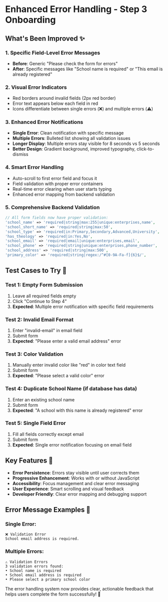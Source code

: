 # Enhanced Error Handling - Step 3 Onboarding

## What's Been Improved ✨

### 1. **Specific Field-Level Error Messages**
- **Before**: Generic "Please check the form for errors"
- **After**: Specific messages like "School name is required" or "This email is already registered"

### 2. **Visual Error Indicators**
- Red borders around invalid fields (2px red border)
- Error text appears below each field in red
- Icons differentiate between single errors (❌) and multiple errors (⚠️)

### 3. **Enhanced Error Notifications**
- **Single Error**: Clean notification with specific message
- **Multiple Errors**: Bulleted list showing all validation issues
- **Longer Display**: Multiple errors stay visible for 8 seconds vs 5 seconds
- **Better Design**: Gradient background, improved typography, click-to-dismiss

### 4. **Smart Error Handling**
- Auto-scroll to first error field and focus it
- Field validation with proper error containers
- Real-time error clearing when user starts typing
- Enhanced error mapping from backend validation

### 5. **Comprehensive Backend Validation**
```php
// All form fields now have proper validation:
'school_name' => 'required|string|max:255|unique:enterprises,name',
'school_short_name' => 'required|string|max:50',
'school_type' => 'required|in:Primary,Secondary,Advanced,University',
'has_theology' => 'required|in:Yes,No',
'school_email' => 'required|email|unique:enterprises,email',
'school_phone' => 'required|string|unique:enterprises,phone_number',
'school_address' => 'required|string|max:500',
'primary_color' => 'required|string|regex:/^#[0-9A-Fa-f]{6}$/',
```

## Test Cases to Try 🧪

### Test 1: Empty Form Submission
1. Leave all required fields empty
2. Click "Continue to Step 4"
3. **Expected**: Multiple error notification with specific field requirements

### Test 2: Invalid Email Format
1. Enter "invalid-email" in email field
2. Submit form
3. **Expected**: "Please enter a valid email address" error

### Test 3: Color Validation
1. Manually enter invalid color like "red" in color text field
2. Submit form
3. **Expected**: "Please select a valid color" error

### Test 4: Duplicate School Name (if database has data)
1. Enter an existing school name
2. Submit form
3. **Expected**: "A school with this name is already registered" error

### Test 5: Single Field Error
1. Fill all fields correctly except email
2. Submit form
3. **Expected**: Single error notification focusing on email field

## Key Features 🔑

- **Error Persistence**: Errors stay visible until user corrects them
- **Progressive Enhancement**: Works with or without JavaScript
- **Accessibility**: Focus management and clear error messaging
- **User Experience**: Smart scrolling and visual feedback
- **Developer Friendly**: Clear error mapping and debugging support

## Error Message Examples 📝

### Single Error:
```
❌ Validation Error
School email address is required.
```

### Multiple Errors:
```
⚠️ Validation Errors
3 validation errors found:
• School name is required
• School email address is required  
• Please select a primary school color
```

The error handling system now provides clear, actionable feedback that helps users complete the form successfully! 🎉